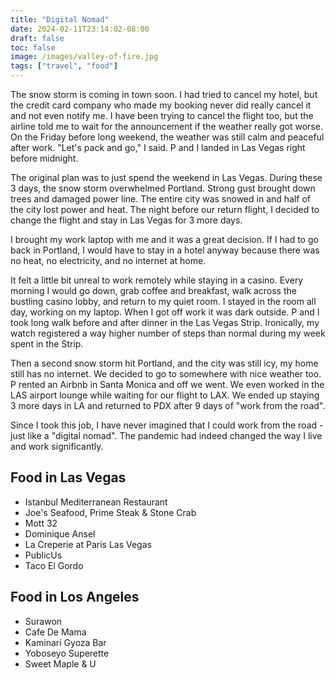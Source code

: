 ```yaml
---
title: "Digital Nomad"
date: 2024-02-11T23:14:02-08:00
draft: false
toc: false
image: /images/valley-of-fire.jpg
tags: ["travel", "food"]
---
```



The snow storm is coming in town soon. I had tried to cancel my hotel, but the credit card company who made my booking never did really cancel it and not even notify me. I have been trying to cancel the flight too, but the airline told me to wait for the announcement if the weather really got worse. On the Friday before long weekend, the weather was still calm and peaceful after work. "Let's pack and go," I said. P and I landed in Las Vegas right before midnight.

The original plan was to just spend the weekend in Las Vegas. During these 3 days, the snow storm overwhelmed Portland. Strong gust brought down trees and damaged power line. The entire city was snowed in and half of the city lost power and heat. The night before our return flight, I decided to change the flight and stay in Las Vegas for 3 more days.

I brought my work laptop with me and it was a great decision. If I had to go back in Portland, I would have to stay in a hotel anyway because there was no heat, no electricity, and no internet at home.

It felt a little bit unreal to work remotely while staying in a casino. Every morning I would go down, grab coffee and breakfast, walk across the bustling casino lobby, and return to my quiet room. I stayed in the room all day, working on my laptop. When I got off work it was dark outside. P and I took long walk before and after dinner in the Las Vegas Strip. Ironically, my watch registered a way higher number of steps than normal during my week spent in the Strip.

Then a second snow storm hit Portland, and the city was still icy, my home still has no internet. We decided to go to somewhere with nice weather too. P rented an Airbnb in Santa Monica and off we went. We even worked in the LAS airport lounge while waiting for our flight to LAX. We ended up staying 3 more days in LA and returned to PDX after 9 days of "work from the road".

Since I took this job, I have never imagined that I could work from the road - just like a "digital nomad". The pandemic had indeed changed the way I live and work significantly.

## Food in Las Vegas
- Istanbul Mediterranean Restaurant
- Joe's Seafood, Prime Steak & Stone Crab
- Mott 32
- Dominique Ansel
- La Creperie at Paris Las Vegas
- PublicUs
- Taco El Gordo

## Food in Los Angeles
- Surawon
- Cafe De Mama
- Kaminari Gyoza Bar
- Yoboseyo Superette
- Sweet Maple & U
